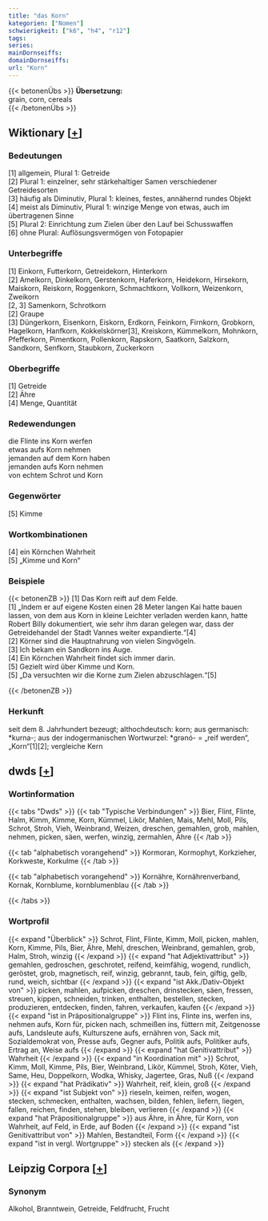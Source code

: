 ```yaml
---
title: "das Korn"
kategorien: ["Nomen"]
schwierigkeit: ["k6", "h4", "r12"]
tags:
series:
mainDornseiffs:
domainDornseiffs:
url: "Korn"
---
```


{{< betonenÜbs >}}
**Übersetzung:**  
grain, corn, cereals  
{{< /betonenÜbs >}}

## Wiktionary [[+](https://de.wiktionary.org/wiki/Korn)]

### Bedeutungen
[1] allgemein, Plural 1: Getreide  
[2] Plural 1: einzelner, sehr stärkehaltiger Samen verschiedener Getreidesorten  
[3] häufig als Diminutiv, Plural 1: kleines, festes, annähernd rundes Objekt  
[4] meist als Diminutiv, Plural 1: winzige Menge von etwas, auch im übertragenen Sinne  
[5] Plural 2: Einrichtung zum Zielen über den Lauf bei Schusswaffen  
[6] ohne Plural: Auflösungsvermögen von Fotopapier  

### Unterbegriffe
[1] Einkorn, Futterkorn, Getreidekorn, Hinterkorn  
[2] Amelkorn, Dinkelkorn, Gerstenkorn, Haferkorn, Heidekorn, Hirsekorn, Maiskorn, Reiskorn, Roggenkorn, Schmachtkorn, Vollkorn, Weizenkorn, Zweikorn  
[2, 3] Samenkorn, Schrotkorn  
[2] Graupe  
[3] Düngerkorn, Eisenkorn, Eiskorn, Erdkorn, Feinkorn, Firnkorn, Grobkorn, Hagelkorn, Hanfkorn, Kokkelskörner[3], Kreiskorn, Kümmelkorn, Mohnkorn, Pfefferkorn, Pimentkorn, Pollenkorn, Rapskorn, Saatkorn, Salzkorn, Sandkorn, Senfkorn, Staubkorn, Zuckerkorn  

### Oberbegriffe
[1] Getreide  
[2] Ähre  
[4] Menge, Quantität  

### Redewendungen
die Flinte ins Korn werfen  
etwas aufs Korn nehmen  
jemanden auf dem Korn haben  
jemanden aufs Korn nehmen  
von echtem Schrot und Korn  

### Gegenwörter
[5] Kimme  

### Wortkombinationen
[4] ein Körnchen Wahrheit  
[5] „Kimme und Korn“  

### Beispiele
{{< betonenZB >}}
[1] Das Korn reift auf dem Felde.  
[1] „Indem er auf eigene Kosten einen 28 Meter langen Kai hatte bauen lassen, von dem aus Korn in kleine Leichter verladen werden kann, hatte Robert Billy dokumentiert, wie sehr ihm daran gelegen war, dass der Getreidehandel der Stadt Vannes weiter expandierte.“[4]  
[2] Körner sind die Hauptnahrung von vielen Singvögeln.  
[3] Ich bekam ein Sandkorn ins Auge.  
[4] Ein Körnchen Wahrheit findet sich immer darin.  
[5] Gezielt wird über Kimme und Korn.  
[5] „Da versuchten wir die Korne zum Zielen abzuschlagen.“[5]  

{{< /betonenZB >}}
### Herkunft
seit dem 8. Jahrhundert bezeugt; althochdeutsch: korn; aus germanisch: *kurna-; aus der indogermanischen Wortwurzel: *grənó- = „reif werden“, „Korn“[1][2]; vergleiche Kern  



## dwds [[+](https://www.dwds.de/wb/Korn)]

### Wortinformation
{{< tabs "Dwds" >}}
{{< tab "Typische Verbindungen" >}}
Bier, Flint, Flinte, Halm, Kimm, Kimme, Korn, Kümmel, Likör, Mahlen, Mais, Mehl, Moll, Pils, Schrot, Stroh, Vieh, Weinbrand, Weizen, dreschen, gemahlen, grob, mahlen, nehmen, picken, säen, werfen, winzig, zermahlen, Ähre
{{< /tab >}}

{{< tab "alphabetisch vorangehend" >}}
Kormoran, Kormophyt, Korkzieher, Korkweste, Korkulme
{{< /tab >}}

{{< tab "alphabetisch vorangehend" >}}
Kornähre, Kornährenverband, Kornak, Kornblume, kornblumenblau
{{< /tab >}}

{{< /tabs >}}

### Wortprofil
{{< expand "Überblick" >}} Schrot, Flint, Flinte, Kimm, Moll, picken, mahlen, Korn, Kimme, Pils, Bier, Ähre, Mehl, dreschen, Weinbrand, gemahlen, grob, Halm, Stroh, winzig {{< /expand >}}
{{< expand "hat Adjektivattribut" >}} gemahlen, gedroschen, geschrotet, reifend, keimfähig, wogend, rundlich, geröstet, grob, magnetisch, reif, winzig, gebrannt, taub, fein, giftig, gelb, rund, weich, sichtbar {{< /expand >}}
{{< expand "ist Akk./Dativ-Objekt von" >}} picken, mahlen, aufpicken, dreschen, drinstecken, säen, fressen, streuen, kippen, schneiden, trinken, enthalten, bestellen, stecken, produzieren, entdecken, finden, fahren, verkaufen, kaufen {{< /expand >}}
{{< expand "ist in Präpositionalgruppe" >}} Flint ins, Flinte ins, werfen ins, nehmen aufs, Korn für, picken nach, schmeißen ins, füttern mit, Zeitgenosse aufs, Landsleute aufs, Kulturszene aufs, ernähren von, Sack mit, Sozialdemokrat von, Presse aufs, Gegner aufs, Politik aufs, Politiker aufs, Ertrag an, Weise aufs {{< /expand >}}
{{< expand "hat Genitivattribut" >}} Wahrheit {{< /expand >}}
{{< expand "in Koordination mit" >}} Schrot, Kimm, Moll, Kimme, Pils, Bier, Weinbrand, Likör, Kümmel, Stroh, Köter, Vieh, Same, Heu, Doppelkorn, Wodka, Whisky, Jagertee, Gras, Nuß {{< /expand >}}
{{< expand "hat Prädikativ" >}} Wahrheit, reif, klein, groß {{< /expand >}}
{{< expand "ist Subjekt von" >}} rieseln, keimen, reifen, wogen, stecken, schmecken, enthalten, wachsen, bilden, fehlen, liefern, liegen, fallen, reichen, finden, stehen, bleiben, verlieren {{< /expand >}}
{{< expand "hat Präpositionalgruppe" >}} aus Ähre, in Ähre, für Korn, von Wahrheit, auf Feld, in Erde, auf Boden {{< /expand >}}
{{< expand "ist Genitivattribut von" >}} Mahlen, Bestandteil, Form {{< /expand >}}
{{< expand "ist in vergl. Wortgruppe" >}} stecken als {{< /expand >}}

## Leipzig Corpora [[+](https://corpora.uni-leipzig.de/en/res?word=Korn&corpusId=deu_newscrawl-public_2018)]


### Synonym
Alkohol, Branntwein, Getreide, Feldfrucht, Frucht

